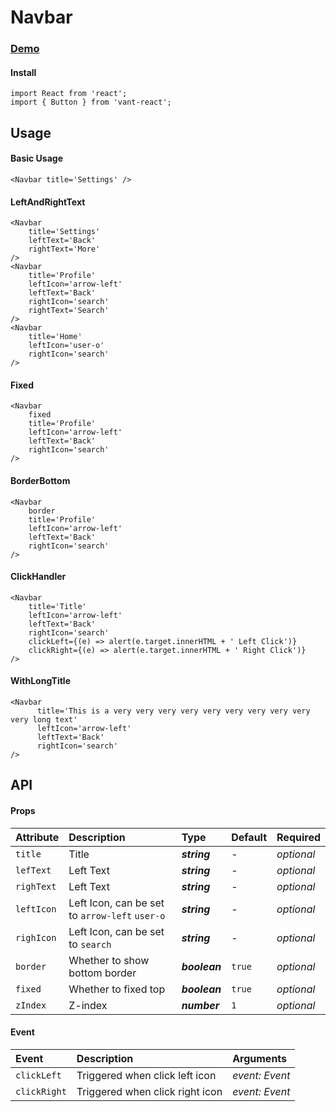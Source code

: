 # Navbar

### [Demo](https://vant.bctc.io/?path=/story/navbar--navbar-title)

#### Install

```text
import React from 'react';
import { Button } from 'vant-react';
```

## Usage

#### Basic Usage

```text
<Navbar title='Settings' />
```

#### LeftAndRightText

```text
<Navbar
    title='Settings'
    leftText='Back'
    rightText='More'
/>
<Navbar
    title='Profile'
    leftIcon='arrow-left'
    leftText='Back'
    rightIcon='search'
    rightText='Search'
/>
<Navbar
    title='Home'
    leftIcon='user-o'
    rightIcon='search'
/>
```

#### Fixed

```text
<Navbar
    fixed
    title='Profile'
    leftIcon='arrow-left'
    leftText='Back'
    rightIcon='search'
/>
```

#### BorderBottom

```text
<Navbar
    border
    title='Profile'
    leftIcon='arrow-left'
    leftText='Back'
    rightIcon='search'
/>
```

#### ClickHandler

```text
<Navbar
    title='Title'
    leftIcon='arrow-left'
    leftText='Back'
    rightIcon='search'
    clickLeft={(e) => alert(e.target.innerHTML + ' Left Click')}
    clickRight={(e) => alert(e.target.innerHTML + ' Right Click')}
/>
```

#### WithLongTitle

```text
<Navbar
      title='This is a very very very very very very very very very very long text'
      leftIcon='arrow-left'
      leftText='Back'
      rightIcon='search'
/>
```

## API

#### Props

| Attribute  | Description                                    | Type          | Default | Required   |
| :--------- | :--------------------------------------------- | :------------ | :------ | :--------- |
| `title`    | Title                                          | _**string**_  | -       | _optional_ |
| `lefText`  | Left Text                                      | _**string**_  | -       | _optional_ |
| `righText` | Left Text                                      | _**string**_  | -       | _optional_ |
| `leftIcon` | Left Icon, can be set to `arrow-left` `user-o` | _**string**_  | -       | _optional_ |
| `righIcon` | Left Icon, can be set to `search`              | _**string**_  | -       | _optional_ |
| `border`   | Whether to show bottom border                  | _**boolean**_ | `true`  | _optional_ |
| `fixed`    | Whether to fixed top                           | _**boolean**_ | `true`  | _optional_ |
| `zIndex`   | Z-index                                        | _**number**_  | `1`     | _optional_ |

#### Event

| Event        | Description                     | Arguments      |
| :----------- | :------------------------------ | :------------- |
| `clickLeft`  | Triggered when click left icon  | _event: Event_ |
| `clickRight` | Triggered when click right icon | _event: Event_ |
